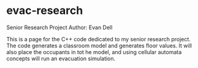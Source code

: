 # evac-research
Senior Research Project
Author: Evan Dell

This is a page for the C++ code dedicated to my senior research project.
  The code generates a classroom model and generates floor values.  It will also place the occupants in tot he model, and using cellular automata concepts will run an evacuation simulation.
